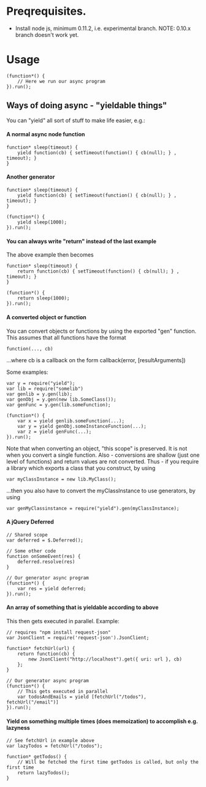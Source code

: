 # Preqrequisites.
- Install node js, minimum 0.11.2, i.e. experimental branch. NOTE: 0.10.x branch doesn't work yet.


# Usage
	(function*() {
		// Here we run our async program
	}).run();


## Ways of doing async - "yieldable things"
You can "yield" all sort of stuff to make life easier, e.g.:

#### A normal async node function
	function* sleep(timeout) {
		yield function(cb) { setTimeout(function() { cb(null); } , timeout); }
	}

#### Another generator
	function* sleep(timeout) {
		yield function(cb) { setTimeout(function() { cb(null); } , timeout); }
	}

	(function*() {
		yield sleep(1000);
	}).run();

#### You can always write "return" instead of the last example
The above example then becomes

	function* sleep(timeout) {
		return function(cb) { setTimeout(function() { cb(null); } , timeout); }
	}

	(function*() {
		return sleep(1000);
	}).run();

#### A converted object or function
You can convert objects or functions by using the exported "gen" function. This assumes that all functions have the format

	function(..., cb)

...where cb is a callback on the form callback(error, [resultArguments])

Some examples:

	var y = require("yield");
	var lib = require("somelib")
	var genlib = y.gen(lib);
	var genObj = y.gen(new lib.SomeClass());
	var genFunc = y.gen(lib.someFunction);

	(function*() {
		var x = yield genlib.someFunction(...);
		var y = yield genObj.someInstanceFunction(...);
		var z = yield genFunc(...);
	}).run();

Note that when converting an object, "this scope" is preserved. It is not when you convert a single function. Also - conversions are shallow (just one level of functions) and return values are not converted. Thus - if you require a library which exports a class that you construct, by using 

	var myClassInstance = new lib.MyClass();

...then you also have to convert the myClassInstance to use generators, by using

    var genMyClassinstance = require("yield").gen(myClassInstance);

#### A jQuery Deferred
	// Shared scope
	var deferred = $.Deferred();

	// Some other code
	function onSomeEvent(res) {
		deferred.resolve(res)
	}

	// Our generator async program
	(function*() {
		var res = yield deferred;
	}).run();

#### An array of something that is yieldable according to above
This then gets executed in parallel. Example:

	// requires "npm install request-json"
	var JsonClient = require('request-json').JsonClient;

	function* fetchUrl(url) {
		return function(cb) {
			new JsonClient("http://localhost").get({ uri: url }, cb)
		};
	}

	// Our generator async program
	(function*() {
		// This gets executed in parallel
		var todosAndEmails = yield [fetchUrl("/todos"), fetchUrl("/email")]
	}).run();

#### Yield on something multiple times (does memoization) to accomplish e.g. lazyness

	// See fetchUrl in example above
	var lazyTodos = fetchUrl("/todos");

	function* getTodos() {
		// Will be fetched the first time getTodos is called, but only the first time
		return lazyTodos();
	}
